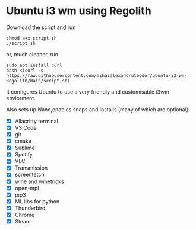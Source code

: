 # Ubuntu i3 wm using Regolith

Download the script and run
```
chmod a+x script.sh
./script.sh
```

or, much cleaner, run
```
sudo apt install curl
bash <(curl -s https://raw.githubusercontent.com/mihaialexandruteodor/ubuntu-i3-wm-Regolith/main/script.sh)
```

It configures Ubuntu to use a very friendly and customisable i3wm enviorment.

Also sets up Nano,enables snaps and installs (many of which are optional):

- [x] Allacritty terminal
- [x] VS Code
- [x] git
- [x] cmake
- [x] Sublime
- [x] Spotify
- [x] VLC
- [x] Transmission
- [x] screenfetch
- [x] wine and winetricks
- [x] open-mpi
- [x] pip3
- [x] ML libs for python
- [x] Thunderbird
- [x] Chrome
- [x] Steam
